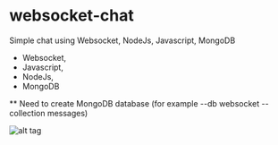 # websocket-chat
Simple chat using Websocket, NodeJs, Javascript, MongoDB

 - Websocket,
 - Javascript,
 - NodeJs, 
 - MongoDB
  
** Need to create MongoDB database (for example --db websocket --collection messages)

![alt tag](http://romeo.lascoux.fr/git/websocket.jpg) 
